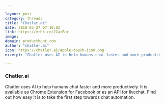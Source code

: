 ```yaml
---

layout: post
category: threads
title: "Chatler.ai"
date: 2018-03-27 07:10:02
link: https://vrhk.co/2GatBor
image: 
domain: producthunt.com
author: "chatler.ai"
icon: https://chatler.ai/apple-touch-icon.png
excerpt: "Chatler uses AI to help humans chat faster and more productively. It is available as Chrome Extension for Facebook or as an API for livechat. Find out how easy it is to take the first step towards chat automation."

---
```


### Chatler.ai

Chatler uses AI to help humans chat faster and more productively. It is available as Chrome Extension for Facebook or as an API for livechat. Find out how easy it is to take the first step towards chat automation.